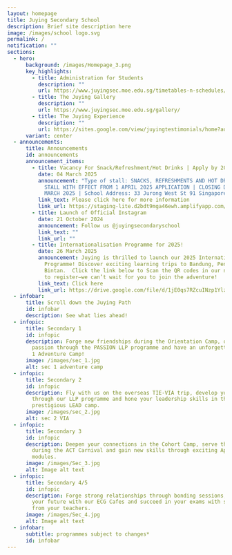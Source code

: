 ```yaml
---
layout: homepage
title: Juying Secondary School
description: Brief site description here
image: /images/school logo.svg
permalink: /
notification: ""
sections:
  - hero:
      background: /images/Homepage_3.png
      key_highlights:
        - title: Administration for Students
          description: ""
          url: https://www.juyingsec.moe.edu.sg/timetables-n-schedules/examination-timetable/end-of-year-examination/
        - title: The Juying Gallery
          description: ""
          url: https://www.juyingsec.moe.edu.sg/gallery/
        - title: The Juying Experience
          description: ""
          url: https://sites.google.com/view/juyingtestimonials/home?authuser=0
      variant: center
  - announcements:
      title: Announcements
      id: announcements
      announcement_items:
        - title: Vacancy For Snack/Refreshment/Hot Drinks | Apply by 20 March 2025
          date: 04 March 2025
          announcement: "Type of stall: SNACKS, REFRESHMENTS AND HOT DRINKS (HALAL) |
            STALL WITH EFFECT FROM 1 APRIL 2025 APPLICATION | CLOSING DATE: 20
            MARCH 2025 | School Address: 33 Jurong West St 91 Singapore 649038"
          link_text: Please click here for more information
          link_url: https://staging-lite.d2bdt9mga46ewh.amplifyapp.com/canteen-advertisement/
        - title: Launch of Official Instagram
          date: 21 October 2024
          announcement: Follow us @juyingsecondaryschool
          link_text: ""
          link_url: ""
        - title: Internationalisation Programme for 2025!
          date: 26 March 2025
          announcement: Juying is thrilled to launch our 2025 Internationalisation
            Programme! Discover exciting learning trips to Bandung, Penang, and
            Bintan.  Click the link below to Scan the QR codes in our newsletter
            to register—we can’t wait for you to join the adventure!
          link_text: Click here
          link_url: https://drive.google.com/file/d/1jE0qs7RZcuINzp1Ylznx4BLKIS80H3SI/view?usp=sharing
  - infobar:
      title: Scroll down the Juying Path
      id: infobar
      description: See what lies ahead!
  - infopic:
      title: Secondary 1
      id: infopic
      description: Forge new friendships during the Orientation Camp, discover your
        passion through the PASSION LLP programme and have an unforgettable Sec
        1 Adventure Camp!
      image: /images/sec_1.jpg
      alt: sec 1 adventure camp
  - infopic:
      title: Secondary 2
      id: infopic
      description: Fly with us on the overseas TIE-VIA trip, develop your PASSION
        through our LLP programme and hone your leadership skills in the
        prestigious LEAD camp.
      image: /images/sec_2.jpg
      alt: sec 2 VIA
  - infopic:
      title: Secondary 3
      id: infopic
      description: Deepen your connections in the Cohort Camp, serve the community
        during the ACT Carnival and gain new skills through exciting ApLM
        modules.
      image: /images/Sec_3.jpg
      alt: Image alt text
  - infopic:
      title: Secondary 4/5
      id: infopic
      description: Forge strong relationships through bonding sessions, prepare for
        your future with our ECG Cafes and succeed in your exams with support
        from your teachers.
      image: /images/Sec_4.jpg
      alt: Image alt text
  - infobar:
      subtitle: programmes subject to changes*
      id: infobar
---
```

